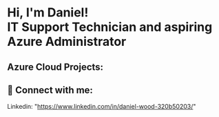 <h1>Hi, I'm Daniel! <br/><a>IT Support Technician and aspiring Azure Administrator</a></h1>

<h2>Azure Cloud Projects:</h2>


<h2> 🤳 Connect with me:</h2>

Linkedin: "https://www.linkedin.com/in/daniel-wood-320b50203/"
